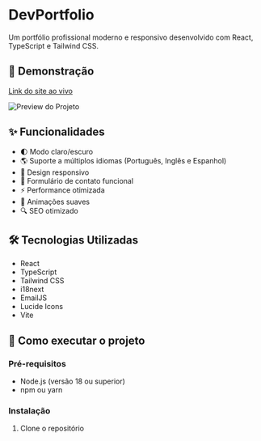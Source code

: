 # DevPortfolio

Um portfólio profissional moderno e responsivo desenvolvido com React, TypeScript e Tailwind CSS.

## 🚀 Demonstração

[Link do site ao vivo](#) <!-- Adicione o link do seu site quando estiver hospedado -->

![Preview do Projeto](./src/img/preview.png)

## ✨ Funcionalidades

- 🌓 Modo claro/escuro
- 🌎 Suporte a múltiplos idiomas (Português, Inglês e Espanhol)
- 📱 Design responsivo
- 📧 Formulário de contato funcional
- ⚡ Performance otimizada
- 🎨 Animações suaves
- 🔍 SEO otimizado

## 🛠️ Tecnologias Utilizadas

- React
- TypeScript
- Tailwind CSS
- i18next
- EmailJS
- Lucide Icons
- Vite

## 🚀 Como executar o projeto

### Pré-requisitos
- Node.js (versão 18 ou superior)
- npm ou yarn

### Instalação

1. Clone o repositório
